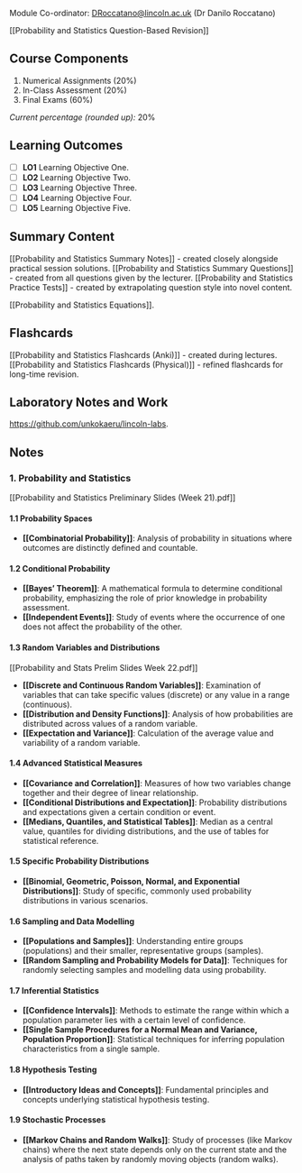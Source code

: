 Module Co-ordinator: DRoccatano@lincoln.ac.uk (Dr Danilo Roccatano)

[[Probability and Statistics Question-Based Revision]]

## Course Components

1. Numerical Assignments (20%)
2. In-Class Assessment (20%)
3. Final Exams (60%)

*Current percentage (rounded up):* 20%

## Learning Outcomes

- [ ] **LO1** Learning Objective One.
- [ ] **LO2** Learning Objective Two.
- [ ] **LO3** Learning Objective Three.
- [ ] **LO4** Learning Objective Four.
- [ ] **LO5** Learning Objective Five.

## Summary Content

[[Probability and Statistics Summary Notes]] - created closely alongside practical session solutions.
[[Probability and Statistics Summary Questions]] - created from all questions given by the lecturer.
[[Probability and Statistics Practice Tests]] - created by extrapolating question style into novel content.

[[Probability and Statistics Equations]].

## Flashcards

[[Probability and Statistics Flashcards (Anki)]] - created during lectures.
[[Probability and Statistics Flashcards (Physical)]] - refined flashcards for long-time revision.

## Laboratory Notes and Work

https://github.com/unkokaeru/lincoln-labs.

## Notes

### 1. Probability and Statistics

[[Probability and Statistics Preliminary Slides (Week 21).pdf]]

#### 1.1 Probability Spaces

- **[[Combinatorial Probability]]**: Analysis of probability in situations where outcomes are distinctly defined and countable.

#### 1.2 Conditional Probability

- **[[Bayes’ Theorem]]**: A mathematical formula to determine conditional probability, emphasizing the role of prior knowledge in probability assessment.
- **[[Independent Events]]**: Study of events where the occurrence of one does not affect the probability of the other.

#### 1.3 Random Variables and Distributions

[[Probability and Stats Prelim Slides Week 22.pdf]]

- **[[Discrete and Continuous Random Variables]]**: Examination of variables that can take specific values (discrete) or any value in a range (continuous).
- **[[Distribution and Density Functions]]**: Analysis of how probabilities are distributed across values of a random variable.
- **[[Expectation and Variance]]**: Calculation of the average value and variability of a random variable.

#### 1.4 Advanced Statistical Measures

- **[[Covariance and Correlation]]**: Measures of how two variables change together and their degree of linear relationship.
- **[[Conditional Distributions and Expectation]]**: Probability distributions and expectations given a certain condition or event.
- **[[Medians, Quantiles, and Statistical Tables]]**: Median as a central value, quantiles for dividing distributions, and the use of tables for statistical reference.

#### 1.5 Specific Probability Distributions

- **[[Binomial, Geometric, Poisson, Normal, and Exponential Distributions]]**: Study of specific, commonly used probability distributions in various scenarios.

#### 1.6 Sampling and Data Modelling

- **[[Populations and Samples]]**: Understanding entire groups (populations) and their smaller, representative groups (samples).
- **[[Random Sampling and Probability Models for Data]]**: Techniques for randomly selecting samples and modelling data using probability.

#### 1.7 Inferential Statistics

- **[[Confidence Intervals]]**: Methods to estimate the range within which a population parameter lies with a certain level of confidence.
- **[[Single Sample Procedures for a Normal Mean and Variance, Population Proportion]]**: Statistical techniques for inferring population characteristics from a single sample.

#### 1.8 Hypothesis Testing

- **[[Introductory Ideas and Concepts]]**: Fundamental principles and concepts underlying statistical hypothesis testing.

#### 1.9 Stochastic Processes

- **[[Markov Chains and Random Walks]]**: Study of processes (like Markov chains) where the next state depends only on the current state and the analysis of paths taken by randomly moving objects (random walks).